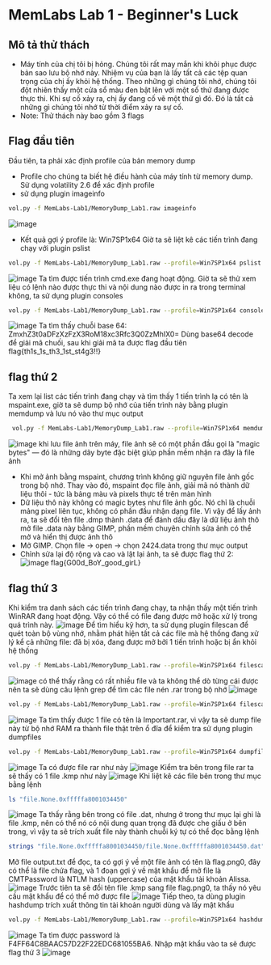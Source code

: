 # MemLabs Lab 1 - Beginner's Luck
## Mô tả thử thách
- Máy tính của chị tôi bị hỏng. Chúng tôi rất may mắn khi khôi phục được bản sao lưu bộ nhớ này. Nhiệm vụ của bạn là lấy tất cả các tệp quan trọng của chị ấy khỏi hệ thống. Theo những gì chúng tôi nhớ, chúng tôi đột nhiên thấy một cửa sổ màu đen bật lên với một số thứ đang được thực thi. Khi sự cố xảy ra, chị ấy đang cố vẽ một thứ gì đó. Đó là tất cả những gì chúng tôi nhớ từ thời điểm xảy ra sự cố.
- Note: Thử thách này bao gồm 3 flags
## Flag đầu tiên
Đầu tiên, ta phải xác định profile của bản memory dump
- Profile cho chúng ta biết hệ điều hành của máy tính từ memory dump. Sử dụng volatility 2.6 để xác định profile
- sử dụng plugin imageinfo
```bash
vol.py -f MemLabs-Lab1/MemoryDump_Lab1.raw imageinfo
```
![image](https://github.com/user-attachments/assets/8974147a-246a-4d4f-8aa6-8359a6d449a1)
- Kết quả gợi ý profile là: Win7SP1x64
Giờ ta sẽ liệt kê các tiến trình đang chạy với plugin pslist
```bash
vol.py -f MemLabs-Lab1/MemoryDump_Lab1.raw --profile=Win7SP1x64 pslist
```
![image](https://github.com/user-attachments/assets/f5ecdf65-d5f1-423a-b102-b05cb3c2822e)
Ta tìm được tiến trình cmd.exe đang hoạt động. Giờ ta sẽ thử xem liệu có lệnh nào được thực thi và nội dung nào được in ra trong terminal không, ta sử dụng plugin consoles
```bash
vol.py -f MemLabs-Lab1/MemoryDump_Lab1.raw --profile=Win7SP1x64 consoles
```
![image](https://github.com/user-attachments/assets/eb0225b9-d248-46d0-85b7-c8d6b71bbccd)
Ta tìm thấy chuỗi base 64: ZmxhZ3t0aDFzXzFzX3RoM18xc3Rfc3Q0ZzMhIX0=
Dùng base64 decode để giải mã chuối, sau khi giải mã ta được flag đầu tiên
flag{th1s_1s_th3_1st_st4g3!!}
## flag thứ 2
Ta xem lại list các tiến trình đang chạy và tìm thấy 1 tiến trình lạ có tên là mspaint.exe, giờ ta sẽ dump bộ nhớ của tiến trình này bằng plugin memdump và lưu nó vào thư mục output
```bash
 vol.py -f MemLabs-Lab1/MemoryDump_Lab1.raw --profile=Win7SP1x64 memdump -p 2424 -D output/
```
![image](https://github.com/user-attachments/assets/5443817d-1ca2-4ded-b037-f3b3f036249c)
khi lưu file ảnh trên máy, file ảnh sẽ có một phần đầu gọi là "magic bytes" — đó là những dãy byte đặc biệt giúp phần mềm nhận ra đây là file ảnh
- Khi mở ảnh bằng mspaint, chương trình không giữ nguyên file ảnh gốc trong bộ nhớ. Thay vào đó, mspaint đọc file ảnh, giải mã nó thành dữ liệu thôi - tức là bảng màu và pixels thực tế trên màn hình
- Dữ liệu thô này không có magic bytes như file ảnh gốc. Nó chỉ là chuỗi mảng pixel liên tục, không có phần đầu nhận dạng file.
Vì vậy để lấy ảnh ra, ta sẽ đổi tên file .dmp thành .data để đánh dấu đây là dữ liệu ảnh thô
mở file .data này bằng GIMP, phần mềm chuyên chỉnh sửa ảnh có thể mở và hiển thị được ảnh thô
- Mở GIMP. Chọn file -> open -> chọn 2424.data trong thư mục output
- Chỉnh sửa lại độ rộng và cao và lật lại ảnh, ta sẽ được flag thứ 2:
  ![image](https://github.com/user-attachments/assets/54b5a9eb-e922-4aa8-975d-7f4ab9fa9f3f)
  flag{G00d_BoY_good_girL}
## flag thứ 3
Khi kiểm tra danh sách các tiến trình đang chạy, ta nhận thấy một tiến trình WinRAR đang hoạt động. Vậy có thể có file đang được mở hoặc xử lý trong quá trình này.
  ![image](https://github.com/user-attachments/assets/c600f10c-6cc7-4e56-ab74-10489fed29ce)
Để tìm hiểu kỹ hơn, ta sử dụng plugin filescan để quét toàn bộ vùng nhớ, nhằm phát hiện tất cả các file mà hệ thống đang xử lý kể cả những file:
đã bị xóa, đang được mở bởi 1 tiến trình hoặc bị ẩn khỏi hệ thống
```bash
vol.py -f MemLabs-Lab1/MemoryDump_Lab1.raw --profile=Win7SP1x64 filescan
```
![image](https://github.com/user-attachments/assets/a2c26a89-ef11-45d4-bea4-9984f1ecd60a)
có thể thấy rằng có rất nhiều file và ta không thể dò từng cái được nên ta sẽ dùng câu lệnh grep để tìm các file nén .rar trong bộ nhớ
![image](https://github.com/user-attachments/assets/fbb95d32-c4b8-48cc-9309-8259055f08c1)

```bash
vol.py -f MemLabs-Lab1/MemoryDump_Lab1.raw --profile=Win7SP1x64 filescan | grep -i '.rar'
```
![image](https://github.com/user-attachments/assets/aa93d147-8fa0-4c6d-8b09-98a88f939051)
Ta tìm thấy được 1 file có tên là Important.rar, vì vậy ta sẽ dump file này từ bộ nhớ RAM ra thành file thật trên ổ đĩa để kiểm tra sử dụng plugin dumpfiles
```bash
vol.py -f MemLabs-Lab1/MemoryDump_Lab1.raw --profile=Win7SP1x64 dumpfiles -Q 0x000000003fa3ebc0 -D output/
```
![image](https://github.com/user-attachments/assets/9aea04df-f13a-48f8-be97-3b4527901c85)
Ta có được file rar như này
![image](https://github.com/user-attachments/assets/69a5d400-f5f8-47b8-be59-41adf9bb9107)
Kiểm tra bên trong file rar ta sẽ thấy có 1 file .kmp như này
![image](https://github.com/user-attachments/assets/cc75f6de-a8ff-4056-990a-ccb273a42cdc)
Khi liệt kê các file bên trong thư mục bằng lệnh 
```bash
ls "file.None.0xfffffa8001034450"
```
![image](https://github.com/user-attachments/assets/40f12f35-1d01-4594-adc4-b9ef15a98d76)
Ta thấy rằng bên trong có file .dat, nhưng ở trong thư mục lại ghi là file .kmp, nên có thể nó có nội dung quan trọng đã được che giấu ở bên trong, vì vậy ta sẽ trích xuất file này thành chuỗi ký tự có thể đọc bằng lệnh
```bash
strings "file.None.0xfffffa8001034450/file.None.0xfffffa8001034450.dat" > output.txt
```
Mở file output.txt để đọc, ta có gợi ý về một file ảnh có tên là flag.png0, đây có thể là file chứa flag, và 1 đoạn gợi ý về mật khẩu để mở file là CMTPassword là NTLM hash (uppercase) của mật khẩu tài khoản Alissa.
![image](https://github.com/user-attachments/assets/a41043e4-9b52-489d-bb67-f6cd4a246536)
Trước tiên ta sẽ đổi tên file .kmp sang file flag.png0, ta thấy nó yêu cầu mật khẩu để có thể mở được file
![image](https://github.com/user-attachments/assets/567247d9-9130-4f79-908b-f26d506ea6bc)
Tiếp theo, ta dùng plugin hashdump trích xuất thông tin tài khoản người dùng và lấy mật khẩu
```bash
vol.py -f MemLabs-Lab1/MemoryDump_Lab1.raw --profile=Win7SP1x64 hashdump
```
![image](https://github.com/user-attachments/assets/55043c74-d71e-473f-a5ab-76ef7c6dbacf)
Ta tìm được password là F4FF64C8BAAC57D22F22EDC681055BA6. Nhập mật khẩu vào ta sẽ được flag thứ 3
![image](https://github.com/user-attachments/assets/25fd7c21-c1e2-471f-b934-8be0ff23e0a9)















  








